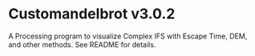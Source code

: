 # Customandelbrot v3.0.2
A Processing program to visualize Complex IFS with Escape Time, DEM, and other methods. See README for details.
